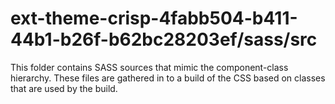 # ext-theme-crisp-4fabb504-b411-44b1-b26f-b62bc28203ef/sass/src

This folder contains SASS sources that mimic the component-class hierarchy. These files
are gathered in to a build of the CSS based on classes that are used by the build.
